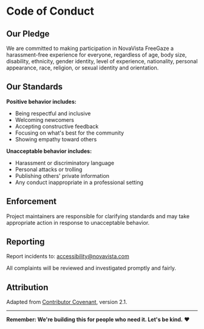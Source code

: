 # Code of Conduct

## Our Pledge

We are committed to making participation in NovaVista FreeGaze a harassment-free experience for everyone, regardless of age, body size, disability, ethnicity, gender identity, level of experience, nationality, personal appearance, race, religion, or sexual identity and orientation.

## Our Standards

**Positive behavior includes:**
- Being respectful and inclusive
- Welcoming newcomers
- Accepting constructive feedback
- Focusing on what's best for the community
- Showing empathy toward others

**Unacceptable behavior includes:**
- Harassment or discriminatory language
- Personal attacks or trolling
- Publishing others' private information
- Any conduct inappropriate in a professional setting

## Enforcement

Project maintainers are responsible for clarifying standards and may take appropriate action in response to unacceptable behavior.

## Reporting

Report incidents to: accessibility@novavista.com

All complaints will be reviewed and investigated promptly and fairly.

## Attribution

Adapted from [Contributor Covenant](https://www.contributor-covenant.org/), version 2.1.

---

**Remember: We're building this for people who need it. Let's be kind.** ❤️
